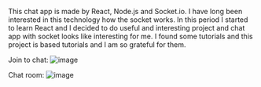 This chat app is made by React, Node.js and Socket.io. I have long been interested in this technology how the socket works. 
In this period I started to learn React and I decided to do useful and interesting project and chat app with socket looks like interesting for me. 
I found some tutorials and this project is based tutorials and I am so grateful for them.

Join to chat:
![image](https://user-images.githubusercontent.com/41436287/69419246-61d7cf00-0d1c-11ea-862b-019ff7d17755.png)

Chat room:
![image](https://user-images.githubusercontent.com/41436287/69419319-8338bb00-0d1c-11ea-8997-80d7626560f0.png)
